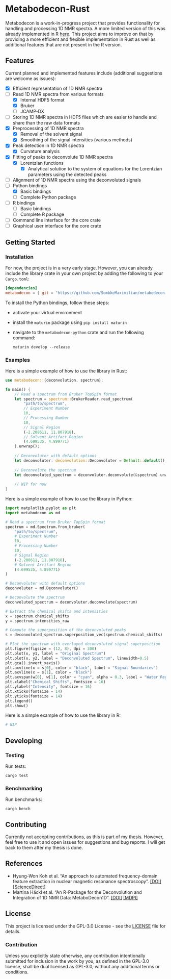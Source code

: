 # Metabodecon-Rust

Metabodecon is a work-in-progress project that provides functionality for handling and processing 1D NMR spectra. A more
limited version of this was already implemented in R [here](https://github.com/spang-lab/metabodecon/). This project
aims to improve on that by providing a more efficient and flexible implementation in Rust as well as additional features
that are not present in the R version.

## Features

Current planned and implemented features include (additional suggestions are welcome as issues):

- [x] Efficient representation of 1D NMR spectra
- [ ] Read 1D NMR spectra from various formats
   - [x] Internal HDF5 format
   - [x] Bruker
   - [ ] JCAMP-DX
- [ ] Storing 1D NMR spectra in HDF5 files which are easier to handle and share than the raw data formats
- [x] Preprocessing of 1D NMR spectra
   - [x] Removal of the solvent signal
   - [x] Smoothing of the signal intensities (various methods)
- [x] Peak detection in 1D NMR spectra
   - [x] Curvature analysis
- [x] Fitting of peaks to deconvolute 1D NMR spectra
   - [x] Lorentzian functions
     - [x] Analytical solution to the system of equations for the Lorentzian parameters using the detected peaks
- [ ] Alignment of 1D NMR spectra using the deconvoluted signals
- [ ] Python bindings
   - [x] Basic bindings
   - [ ] Complete Python package
- [ ] R bindings
   - [ ] Basic bindings
   - [ ] Complete R package
- [ ] Command line interface for the core crate
- [ ] Graphical user interface for the core crate

## Getting Started

### Installation

For now, the project is in a very early stage. However, you can already include the library crate in your own project by
adding the following to your `Cargo.toml`:

```toml
[dependencies]
metabodecon = { git = "https://github.com/SombkeMaximilian/metabodecon-rust" }
```

To install the Python bindings, follow these steps:
- activate your virtual environment
- install the `maturin` package using `pip install maturin`
- navigate to the `metabodecon-python` crate and run the following command:

  ```shell
  maturin develop --release
  ```

### Examples

Here is a simple example of how to use the library in Rust:

```rust
use metabodecon::{deconvolution, spectrum};

fn main() {
    // Read a spectrum from Bruker TopSpin format
    let spectrum = spectrum::BrukerReader.read_spectrum(
        "path/to/spectrum",
        // Experiment Number
        10,
        // Processing Number
        10,
        // Signal Region
        (-2.208611, 11.807918),
        // Solvent Artifact Region
        (4.699535, 4.899771)
    ).unwrap();
  
    // Deconvoluter with default options
    let deconvoluter: deconvolution::Deconvoluter = Default::default();
  
    // Deconvolute the spectrum
    let deconvoluted_spectrum = deconvoluter.deconvolute(&spectrum).unwrap();
  
    // WIP for now
}
```

Here is a simple example of how to use the library in Python:

```python
import matplotlib.pyplot as plt
import metabodecon as md

# Read a spectrum from Bruker TopSpin format
spectrum = md.Spectrum.from_bruker(
    "path/to/spectrum",
    # Experiment Number
    10,
    # Processing Number
    10,
    # Signal Region
    (-2.208611, 11.807918),
    # Solvent Artifact Region
    (4.699535, 4.899771)
)

# Deconvoluter with default options
deconvoluter = md.Deconvoluter()

# Deconvolute the spectrum
deconvoluted_spectrum = deconvoluter.deconvolute(spectrum)

# Extract the chemical shifts and intensities
x = spectrum.chemical_shifts
y = spectrum.intensities_raw

# Compute the superposition of the deconvoluted peaks
s = deconvoluted_spectrum.superposition_vec(spectrum.chemical_shifts)

# Plot the spectrum with overlayed deconvoluted signal superposition
plt.figure(figsize = (12, 8), dpi = 300)
plt.plot(x, y1, label = "Original Spectrum")
plt.plot(x, y2, label = "Deconvoluted Spectrum", linewidth=0.5)
plt.gca().invert_xaxis()
plt.axvline(x = s[0], color = "black", label = "Signal Boundaries")
plt.axvline(x = s[1], color = "black")
plt.axvspan(w[0], w[1], color = "cyan", alpha = 0.3, label = "Water Region")
plt.xlabel("Chemical Shifts", fontsize = 16)
plt.ylabel("Intensity", fontsize = 16)
plt.xticks(fontsize = 14)
plt.yticks(fontsize = 14)
plt.legend()
plt.show()
```

Here is a simple example of how to use the library in R:

```r
# WIP
```

## Developing

### Testing

Run tests:

  ```shell
  cargo test
  ```

### Benchmarking

Run benchmarks:

  ```shell
  cargo bench
  ```

## Contributing

Currently not accepting contributions, as this is part of my thesis. However, feel free to use it and open issues for
suggestions and bug reports. I will get back to them after my thesis is done.

## References

- Hyung-Won Koh et al. “An approach to automated frequency-domain feature extraction in nuclear magnetic resonance
  spectroscopy”.
  [[DOI]](https://doi.org/10.1016/j.jmr.2009.09.003)
  [[ScienceDirect]](https://www.sciencedirect.com/science/article/pii/S1090780709002584)
- Martina Häckl et al. “An R-Package for the Deconvolution and Integration of 1D NMR Data: MetaboDecon1D”.
  [[DOI]](https://doi.org/10.3390/metabo11070452)
  [[MDPI]](https://www.mdpi.com/2218-1989/11/7/452)

## License

This project is licensed under the GPL-3.0 License - see the [LICENSE](LICENSE) file for details.

### Contribution

Unless you explicitly state otherwise, any contribution intentionally submitted for inclusion in the work by you, as
defined in the GPL-3.0 license, shall be dual licensed as GPL-3.0, without any additional terms or conditions.
